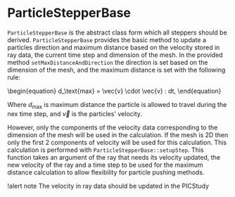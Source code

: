 # ParticleStepperBase

`ParticleStepperBase` is the abstract class form which all steppers should be derived. `ParticleStepperBase` provides the basic method to update a particles direction and maximum distance based on the velocity stored in ray data, the current time step and dimension of the mesh. In the provided method `setMaxDistanceAndDirection` the direction is set based on the dimension of the mesh, and the maximum distance is set with the following rule:

\begin{equation}
  d_\text{max} = \vec{v} \cdot \vec{v} \: dt,
\end{equation}

Where $d_\text{max}$ is maximum distance the particle is allowed to travel during the nex time step, and $\vec{v}$ is the particles' velocity.

However, only the components of the velocity data corresponding to the dimension of the mesh will be used in the calculation. If the mesh is 2D then only the first 2 components of velocity will be used for this calculation. This calculation is performed with `ParticleStepperBase::setupStep`. This function takes an argument of the ray that needs its velocity updated, the new velocity of the ray and a time step to be used for the maximum distance calculation to allow flexibility for particle pushing methods.

!alert note
The velocity in ray data should be updated in the PICStudy
